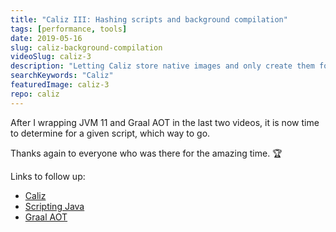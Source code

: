 ```yaml
---
title: "Caliz III: Hashing scripts and background compilation"
tags: [performance, tools]
date: 2019-05-16
slug: caliz-background-compilation
videoSlug: caliz-3
description: "Letting Caliz store native images and only create them for a given Java \"script\" (single source file) if needed"
searchKeywords: "Caliz"
featuredImage: caliz-3
repo: caliz
---
```


After I wrapping JVM 11 and Graal AOT in the last two videos, it is now time to determine for a given script, which way to go.

Thanks again to everyone who was there for the amazing time. 🏆

Links to follow up:

* [Caliz](https://github.com/nipafx/Caliz)
* [Scripting Java](https://blog.codefx.org/java/scripting-java-shebang/)
* [Graal AOT](https://www.graalvm.org/docs/reference-manual/aot-compilation/)
